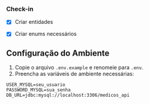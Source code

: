 ### Check-in

- [x] Criar entidades
- [x] Criar enums necessários


## Configuração do Ambiente

1. Copie o arquivo `.env.example` e renomeie para `.env`.
2. Preencha as variáveis de ambiente necessárias:

```env
USER_MYSQL=seu_usuario
PASSWORD_MYSQL=sua_senha
DB_URL=jdbc:mysql://localhost:3306/medicos_api
